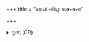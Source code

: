 +++
title = "०४ तां सवितुः सत्यसवस्य"

+++
<details><summary>मूलम् (GR)</summary>

+++(PSK 20.3.4)+++तां सवितुः सत्यसवस्य चित्रां  
वयं देवस्य प्रसवे वनामहे ।  
याम् अस्य कण्वो अदुहत् प्रपीनां  
सहस्रधारां महिषो भराय ॥
</details>